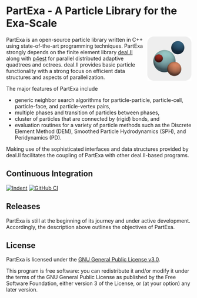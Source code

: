 # PartExa - A Particle Library for the Exa-Scale

<img align="right" width="120" height="120" src="doc/logo/logo_gray_rounded.png">

PartExa is an open-source particle library written in C++ using state-of-the-art programming techniques. PartExa strongly depends on the finite element library [deal.II](https://www.dealii.org/) along with [p4est](https://www.p4est.org/) for parallel distributed adaptive quadtrees and octrees. deal.II provides basic particle functionality with a strong focus on efficient data structures and aspects of parallelization.

The major features of PartExa include
* generic neighbor search algorithms for particle-particle, particle-cell, particle-face, and particle-vertex pairs,
* multiple phases and transition of particles between phases,
* cluster of particles that are connected by (rigid) bonds, and
* evaluation routines for a variety of particle methods such as the Discrete Element Method (DEM), Smoothed Particle Hydrodynamics (SPH), and Peridynamics (PD).

Making use of the sophisticated interfaces and data structures provided by deal.II facilitates the coupling of PartExa with other deal.II-based programs.

## Continuous Integration

[![Indent](https://github.com/PartExa/PartExa/workflows/Indent/badge.svg)](https://github.com/PartExa/PartExa/actions?query=workflow%3AIndent)
[![GitHub CI](https://github.com/PartExa/PartExa/workflows/GitHub%20CI/badge.svg)](https://github.com/PartExa/PartExa/actions?query=workflow%3A%22GitHub+CI%22)

## Releases

PartExa is still at the beginning of its journey and under active development. Accordingly, the description above outlines the objectives of PartExa.

## License

PartExa is licensed under the [GNU General Public License v3.0](LICENSE).

This program is free software: you can redistribute it and/or modify it under the terms of the GNU General Public License as published by the Free Software Foundation, either version 3 of the License, or (at your option) any later version.
